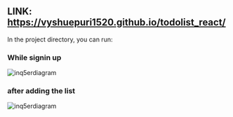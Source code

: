

## LINK: https://vyshuepuri1520.github.io/todolist_react/
In the project directory, you can run:
### While signin up
![inq5erdiagram](https://github.com/vyshuepuri1520/todolist_react/assets/130962754/310795ef-81c3-4c53-b940-27cd2c392081)

### after adding the list
![inq5erdiagram](https://github.com/vyshuepuri1520/todolist_react/assets/130962754/508a579d-d96d-44ac-9e2e-5304bd12dd27)





